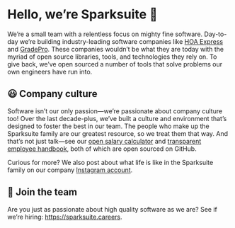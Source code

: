 # Hello, we’re Sparksuite 👋

We’re a small team with a relentless focus on mighty fine software. Day-to-day we’re building industry-leading software companies like [HOA Express](https://www.hoa-express.com/) and [GradePro](https://gradepro.app/). These companies wouldn’t be what they are today with the myriad of open source libraries, tools, and technologies they rely on. To give back, we’ve open sourced a number of tools that solve problems our own engineers have run into.

## 😃 Company culture

Software isn’t our only passion—we’re passionate about company culture too! Over the last decade-plus, we’ve built a culture and environment that’s designed to foster the best in our team. The people who make up the Sparksuite family are our greatest resource, so we treat them that way. And that’s not just talk—see our [open salary calculator](https://salaries.sparksuite.com/) and [transparent employee handbook](https://handbook.sparksuite.com/), both of which are open sourced on GitHub.

Curious for more? We also post about what life is like in the Sparksuite family on our company [Instagram account](https://www.instagram.com/sparksuitehq/).

## 🤙 Join the team

Are you just as passionate about high quality software as we are? See if we’re hiring: https://sparksuite.careers.

